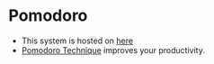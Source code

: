 # Pomodoro
- This system is hosted on [here](https://tagty.github.io/pomodoro/)
- [Pomodoro Technique](https://en.wikipedia.org/wiki/Pomodoro_Technique) improves your productivity.

